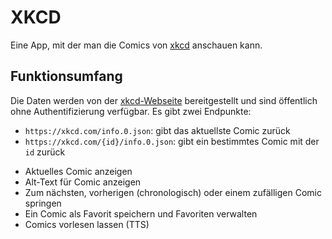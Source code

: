 # XKCD
Eine App, mit der man die Comics von [xkcd](https://xkcd.com) anschauen kann.

## Funktionsumfang

Die Daten werden von der [xkcd-Webseite](https://xkcd.com) bereitgestellt und sind öffentlich ohne Authentifizierung verfügbar. Es gibt zwei Endpunkte:

* `https://xkcd.com/info.0.json`: gibt das aktuellste Comic zurück
* `https://xkcd.com/{id}/info.0.json`: gibt ein bestimmtes Comic mit der `id` zurück

 - Aktuelles Comic anzeigen
 - Alt-Text für Comic anzeigen
 - Zum nächsten, vorherigen (chronologisch) oder einem zufälligen Comic springen
 - Ein Comic als Favorit speichern und Favoriten verwalten 
 - Comics vorlesen lassen (TTS)
